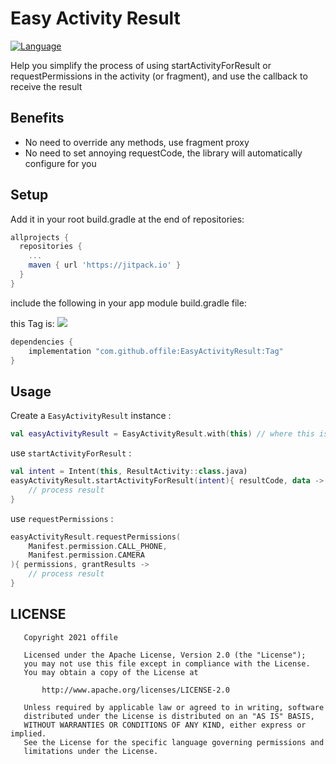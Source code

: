 Easy Activity Result
===================
[![Language](https://img.shields.io/badge/compatible-java%20%7C%20kotlin-brightgreen.svg)](https://www.github.com/offile/EasyActivityResult)

Help you simplify the process of using startActivityForResult 
or requestPermissions in the activity (or fragment), and use the callback to receive the result

## Benefits

- No need to override any methods, use fragment proxy
- No need to set annoying requestCode, the library will automatically configure for you

## Setup

Add it in your root build.gradle at the end of repositories:

```gradle
allprojects {
  repositories {
    ...
    maven { url 'https://jitpack.io' }
  }
}
```

include the following in your app module build.gradle file:

this Tag is:
[![](https://jitpack.io/v/offile/EasyActivityResult.svg)](https://jitpack.io/#offile/EasyActivityResult)

```gradle
dependencies {
    implementation "com.github.offile:EasyActivityResult:Tag"
}
```

## Usage

Create a `EasyActivityResult` instance :
```kotlin
val easyActivityResult = EasyActivityResult.with(this) // where this is an Activity or Fragment instance
```

use `startActivityForResult` :
```kotlin
val intent = Intent(this, ResultActivity::class.java)
easyActivityResult.startActivityForResult(intent){ resultCode, data ->
    // process result
}
```

use `requestPermissions` :
```kotlin
easyActivityResult.requestPermissions(
    Manifest.permission.CALL_PHONE,
    Manifest.permission.CAMERA
){ permissions, grantResults ->
    // process result
}
```

## LICENSE
```
   Copyright 2021 offile

   Licensed under the Apache License, Version 2.0 (the "License");
   you may not use this file except in compliance with the License.
   You may obtain a copy of the License at

       http://www.apache.org/licenses/LICENSE-2.0

   Unless required by applicable law or agreed to in writing, software
   distributed under the License is distributed on an "AS IS" BASIS,
   WITHOUT WARRANTIES OR CONDITIONS OF ANY KIND, either express or implied.
   See the License for the specific language governing permissions and
   limitations under the License.
```
